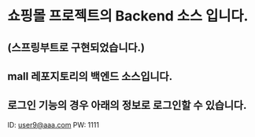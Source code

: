 # 쇼핑몰 프로젝트의 Backend 소스 입니다.
(스프링부트로 구현되었습니다.)
-----------------------------------------------------------

## mall 레포지토리의 백엔드 소스입니다.

## 로그인 기능의 경우 아래의 정보로 로그인할 수 있습니다.
ID: user9@aaa.com
PW: 1111


